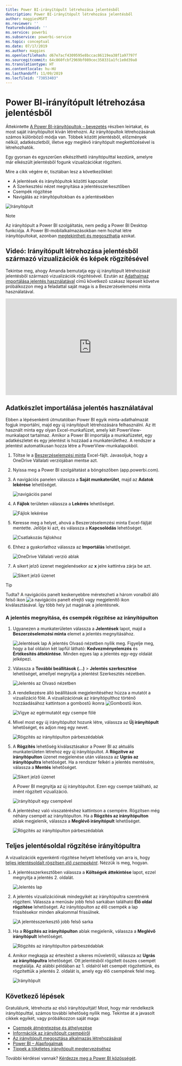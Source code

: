 ```yaml
---
title: Power BI-irányítópult létrehozása jelentésből
description: Power BI-irányítópult létrehozása jelentésből
author: maggiesMSFT
ms.reviewer: ''
featuredvideoid: ''
ms.service: powerbi
ms.subservice: powerbi-service
ms.topic: conceptual
ms.date: 07/17/2019
ms.author: maggies
ms.openlocfilehash: d67e7acf4309595e8bccac86119ea38f1a97797f
ms.sourcegitcommit: 64c860fcbf2969bf089cec358331a1fc1e0d39a8
ms.translationtype: HT
ms.contentlocale: hu-HU
ms.lasthandoff: 11/09/2019
ms.locfileid: "73853403"
---
```

# <a name="create-a-power-bi-dashboard-from-a-report"></a>Power BI-irányítópult létrehozása jelentésből
Áttekintette [A Power BI-irányítópultok – bevezetés](service-dashboards.md) részben leírtakat, és most saját irányítópultot kíván létrehozni. Az irányítópultok létrehozásának számos különböző módja van. Többek között jelentésből, előzmények nélkül, adatkészletből, illetve egy meglévő irányítópult megkettőzésével is létrehozhatók.  

Egy gyorsan és egyszerűen elkészíthető irányítópulttal kezdünk, amelyre már elkészült jelentésből fogunk vizualizációkat rögzíteni. 

Mire a cikk végére ér, tisztában lesz a következőkkel:
- A jelentések és irányítópultok közötti kapcsolat
- A Szerkesztési nézet megnyitása a jelentésszerkesztőben
- Csempék rögzítése 
- Navigálás az irányítópultokban és a jelentésekben 
 
![Irányítópult](media/service-dashboard-create/power-bi-completed-dashboard-small.png)

> [!NOTE] 
> Az irányítópult a Power BI szolgáltatás, nem pedig a Power BI Desktop funkciója. A Power BI-mobilalkalmazásokban nem hozhat létre irányítópultokat, azonban [megtekintheti és megoszthatja](consumer/mobile/mobile-apps-view-dashboard.md) azokat.
>
> 

## <a name="video-create-a-dashboard-by-pinning-visuals-and-images-from-a-report"></a>Videó: Irányítópult létrehozása jelentésből származó vizualizációk és képek rögzítésével
Tekintse meg, ahogy Amanda bemutatja egy új irányítópult létrehozását jelentésből származó vizualizációk rögzítésével. Ezután az [Adathalmaz importálása jelentés használatával](#import-a-dataset-with-a-report) című következő szakasz lépeseit követve próbálkozzon meg a feladattal saját maga is a Beszerzéselemzési minta használatával.
    

<iframe width="560" height="315" src="https://www.youtube.com/embed/lJKgWnvl6bQ" frameborder="0" allowfullscreen></iframe>

## <a name="import-a-dataset-with-a-report"></a>Adatkészlet importálása jelentés használatával
Ebben a lépésenkénti útmutatóban Power BI egyik minta-adathalmazát fogjuk importálni, majd egy új irányítópult létrehozására felhasználni. Az itt használt minta egy olyan Excel-munkafüzet, amely két PowerView-munkalapot tartalmaz. Amikor a Power BI importálja a munkafüzetet, egy adatkészletet és egy jelentést is hozzáad a munkaterülethez. A rendszer a jelentést automatikusan hozza létre a PowerView-munkalapokból.

1. Töltse le a [Beszerzéselemzési minta](https://go.microsoft.com/fwlink/?LinkId=529784) Excel-fájlt. Javasoljuk, hogy a OneDrive Vállalati verziójában mentse azt.
2. Nyissa meg a Power BI szolgáltatást a böngészőben (app.powerbi.com).
3. A navigációs panelen válassza a **Saját munkaterület**, majd az **Adatok lekérése** lehetőséget.

    ![navigációs panel](media/service-dashboard-create/power-bi-get-data-new-look.png)
5. A **Fájlok** területen válassza a **Lekérés** lehetőséget.

   ![Fájlok lekérése](media/service-dashboard-create/power-bi-select-files.png)
6. Keresse meg a helyet, ahová a Beszerzéselemzési minta Excel-fájlját mentette. Jelölje ki azt, és válassza a **Kapcsolódás** lehetőséget.

   ![Csatlakozás fájlokhoz](media/service-dashboard-create/power-bi-connectnew.png)
7. Ehhez a gyakorlathoz válassza az **Importálás** lehetőséget.

    ![OneDrive Vállalati verzió ablak](media/service-dashboard-create/power-bi-import.png)
8. A sikert jelző üzenet megjelenésekor az **x** jelre kattintva zárja be azt.

   ![Sikert jelző üzenet](media/service-dashboard-create/power-bi-view-datasetnew.png)

> [!TIP]
> Tudta? A navigációs panelt keskenyebbre méretezheti a három vonalból álló felső ikon ![a navigációs panelt elrejtő vagy megjelenítő ikon](media/service-dashboard-create/power-bi-new-look-hide-nav-pane.png) kiválasztásával. Így több hely jut magának a jelentésnek.

### <a name="open-the-report-and-pin-tiles-to-your-dashboard"></a>A jelentés megnyitása, és csempék rögzítése az irányítópulton
1. Ugyanezen a munkaterületen válassza a **Jelentések** lapot, majd a **Beszerzéselemzési minta** elemet a jelentés megnyitásához.

    ![Jelentések lap](media/service-dashboard-create/power-bi-reports.png) A jelentés Olvasó nézetben nyílik meg. Figyelje meg, hogy a bal oldalon két lapfül látható: **Kedvezményelemzés** és **Értékesítés áttekintése**. Minden egyes lap a jelentés egy-egy oldalát jelképezi.

2. Válassza a **További beállítások (...)**  > **Jelentés szerkesztése** lehetőséget, amellyel megnyitja a jelentést Szerkesztés nézetben.

    ![Jelentés az Olvasó nézetben](media/service-dashboard-create/power-bi-reading-view.png)
3. A rendelkezésre álló beállítások megjelenítéséhez húzza a mutatót a vizualizáció fölé. A vizualizációnak az irányítópulthoz történő hozzáadásához kattintson a gombostű ikonra ![Gombostű ikon](media/service-dashboard-create/power-bi-pin-icon.png).

    ![Vigye az egérmutatót egy csempe fölé](media/service-dashboard-create/power-bi-hover.png)
4. Mivel most egy új irányítópultot hozunk létre, válassza az **Új irányítópult** lehetőséget, és adjon meg egy nevet.

    ![Rögzítés az irányítópulton párbeszédablak](media/service-dashboard-create/power-bi-pin-tile.png)
5. A **Rögzítés** lehetőség kiválasztásakor a Power BI az aktuális munkaterületen létrehoz egy új irányítópultot. A **Rögzítve az irányítópulton** üzenet megjelenése után válassza az **Ugrás az irányítópultra** lehetőséget. Ha a rendszer felkéri a jelentés mentésére, válassza a **Mentés** lehetőséget.

    ![Sikert jelző üzenet](media/service-dashboard-create/power-bi-pin-success.png)

    A Power BI megnyitja az új irányítópultot. Ezen egy csempe található, az imént rögzített vizualizáció.

   ![irányítópult egy csempével](media/service-dashboard-create/power-bi-pinned.png)
7. A jelentéshez való visszatéréshez kattintson a csempére. Rögzítsen még néhány csempét az irányítópulton. Ha a **Rögzítés az irányítópulton** ablak megjelenik, válassza a **Meglévő irányítópult** lehetőséget.  

   ![Rögzítés az irányítópulton párbeszédablak](media/service-dashboard-create/power-bi-existing-dashboard.png)

## <a name="pin-an-entire-report-page-to-the-dashboard"></a>Teljes jelentésoldal rögzítése irányítópultra
A vizualizációk egyenkénti rögzítése helyett lehetőség van arra is, hogy [teljes jelentésoldalt rögzítsen *élő csempeként*](service-dashboard-pin-live-tile-from-report.md). Nézzük is meg, hogyan.

1. A jelentésszerkesztőben válassza a **Költségek áttekintése** lapot, ezzel megnyitja a jelentés 2. oldalát.

   ![Jelentés lap](media/service-dashboard-create/power-bi-page-tab.png)

2. A jelentés vizualizációinak mindegyikét az irányítópultra szeretnénk rögzíteni. Válassza a menüsáv jobb felső sarkában található **Élő oldal rögzítése** lehetőséget. Az irányítópulton az élő csempék a lap frissítésekor minden alkalommal frissülnek.

   ![A jelentésszerkesztő jobb felső sarka](media/service-dashboard-create/power-bi-pin-live.png)

3. Ha a **Rögzítés az irányítópulton** ablak megjelenik, válassza a **Meglévő irányítópult** lehetőséget.

   ![Rögzítés az irányítópulton párbeszédablak](media/service-dashboard-create/power-bi-pin-live2.png)

4. Amikor megkapja az értesítést a sikeres műveletről, válassza az **Ugrás az irányítópultra** lehetőséget. Ott jelentésből rögzített összes csempét megtalálja. Az alábbi példában az 1. oldalról két csempét rögzítettünk, és rögzítettük a jelentés 2. oldalát is, amely egy élő csempének felel meg.

   ![Irányítópult](media/service-dashboard-create/power-bi-dashboard.png)

## <a name="next-steps"></a>Következő lépések
Gratulálunk, létrehozta az első irányítópultját! Most, hogy már rendelkezik irányítópulttal, számos további lehetőség nyílik meg. Tekintse át a javasolt cikkek egyikét, vagy próbálkozzon saját maga: 

* [Csempék átméretezése és áthelyezése](service-dashboard-edit-tile.md)
* [Információk az irányítópult csempéiről](service-dashboard-tiles.md)
* [Az irányítópult megosztása alkalmazás létrehozásával](service-create-workspaces.md)
* [Power BI – Alapfogalmak](service-basic-concepts.md)
* [Tippek a tökéletes irányítópult megtervezéséhez](service-dashboards-design-tips.md)

További kérdései vannak? [Kérdezze meg a Power BI közösségét](https://community.powerbi.com/).
